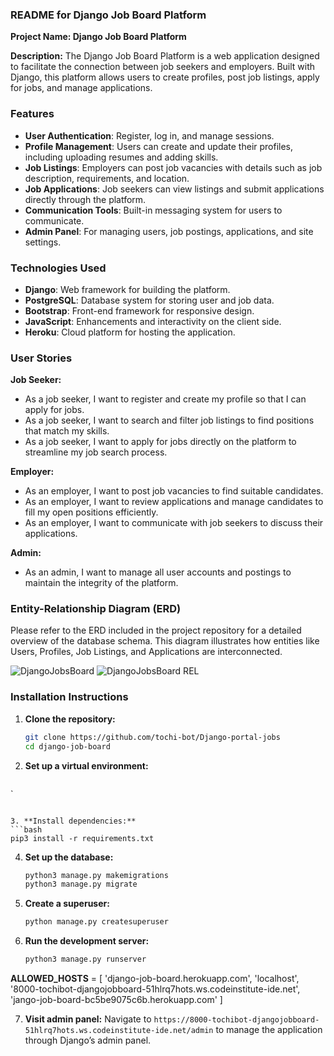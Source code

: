 
### README  for Django Job Board Platform

**Project Name: Django Job Board Platform**

**Description:**
The Django Job Board Platform is a web application designed to facilitate the connection between job seekers and employers. Built with Django, this platform allows users to create profiles, post job listings, apply for jobs, and manage applications.

### Features
- **User Authentication**: Register, log in, and manage sessions.
- **Profile Management**: Users can create and update their profiles, including uploading resumes and adding skills.
- **Job Listings**: Employers can post job vacancies with details such as job description, requirements, and location.
- **Job Applications**: Job seekers can view listings and submit applications directly through the platform.
- **Communication Tools**: Built-in messaging system for users to communicate.
- **Admin Panel**: For managing users, job postings, applications, and site settings.

### Technologies Used
- **Django**: Web framework for building the platform.
- **PostgreSQL**: Database system for storing user and job data.
- **Bootstrap**: Front-end framework for responsive design.
- **JavaScript**: Enhancements and interactivity on the client side.
- **Heroku**: Cloud platform for hosting the application.

### User Stories

**Job Seeker:**
- As a job seeker, I want to register and create my profile so that I can apply for jobs.
- As a job seeker, I want to search and filter job listings to find positions that match my skills.
- As a job seeker, I want to apply for jobs directly on the platform to streamline my job search process.

**Employer:**
- As an employer, I want to post job vacancies to find suitable candidates.
- As an employer, I want to review applications and manage candidates to fill my open positions efficiently.
- As an employer, I want to communicate with job seekers to discuss their applications.

**Admin:**
- As an admin, I want to manage all user accounts and postings to maintain the integrity of the platform.

### Entity-Relationship Diagram (ERD)
Please refer to the ERD included in the project repository for a detailed overview of the database schema. This diagram illustrates how entities like Users, Profiles, Job Listings, and Applications are interconnected.

![DjangoJobsBoard](https://github.com/user-attachments/assets/5525f483-e9fc-40d4-a46c-4b823d6ddf77)
![DjangoJobsBoard REL](https://github.com/user-attachments/assets/3ef4cd01-5d6b-42e2-87ab-aad3449491c9)


### Installation Instructions

1. **Clone the repository:**
   ```bash
   git clone https://github.com/tochi-bot/Django-portal-jobs
   cd django-job-board
   ```

2. **Set up a virtual environment:**
   ```bash
  `
   ```

3. **Install dependencies:**
   ```bash
   pip3 install -r requirements.txt
   ```

4. **Set up the database:**
   ```bash
   python3 manage.py makemigrations
   python3 manage.py migrate
   ```

5. **Create a superuser:**
   ```bash
   python manage.py createsuperuser
   ```

6. **Run the development server:**
   ```bash
   python3 manage.py runserver
   ```

   
  **ALLOWED_HOSTS** = [
    'django-job-board.herokuapp.com',
    'localhost',
    '8000-tochibot-djangojobboard-51hlrq7hots.ws.codeinstitute-ide.net',
    'jango-job-board-bc5be9075c6b.herokuapp.com'
]

7. **Visit admin panel:**
   Navigate to `https://8000-tochibot-djangojobboard-51hlrq7hots.ws.codeinstitute-ide.net/admin` to manage the application through Django’s admin panel.

